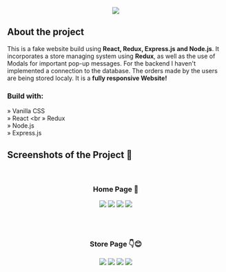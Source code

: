 <div align='center'><img src='https://github.com/demetrisdev/E-Commerce-Shop-Redux/assets/112802137/05e59f57-15cd-4db4-a9d4-b9656eda8579'/></div>

<h2>About the project</h2>

<p>This is a fake website build using <strong>React, Redux, Express.js and Node.js</strong>. 
  It incorporates a store managing system using <strong>Redux</strong>, as well as the use of Modals for important pop-up messages. 
  For the backend I haven't implemented a connection to the database. The orders made by the users are being stored localy.
  It is a <strong>fully responsive Website!</strong>
  </p>

<h3>Build with:</h3>

» Vanilla CSS <br>
» React <br
» Redux <br>
» Node.js <br>
» Express.js

<h2>Screenshots of the Project 📸</h2>
<br>
<h3 align='center'>Home Page 🏡</h3>

<div align='center'>
<img src='https://github.com/demetrisdev/E-Commerce-Shop-Redux/assets/112802137/179418bd-acfa-45eb-9d5f-c9dac6b6246e'/>
<img src='https://github.com/demetrisdev/E-Commerce-Shop-Redux/assets/112802137/d3a2db40-ff55-4253-8173-61862f6919ba)'/>
<img src='https://github.com/demetrisdev/E-Commerce-Shop-Redux/assets/112802137/99a72acb-9f84-4299-a956-e32f00544d3c'/>
<img src='https://github.com/demetrisdev/E-Commerce-Shop-Redux/assets/112802137/7b622f66-911a-4a4b-b49a-9f6c42b4537e'/>
</div>

<br><br>

<h3 align='center'>Store Page 👇😊</h3>

<div align='center'>
<img src='https://github.com/demetrisdev/E-Commerce-Shop-Redux/assets/112802137/e3599e1f-9e9f-4926-9972-ad1b0cec6164'/>
<img src='https://github.com/demetrisdev/E-Commerce-Shop-Redux/assets/112802137/7bca143d-7a19-4dc6-a738-0282a2f0322f'/>  
<img src='https://github.com/demetrisdev/E-Commerce-Shop-Redux/assets/112802137/02e6cca4-9116-4fbc-9f83-e0d07944a895'/>  
<img src='https://github.com/demetrisdev/E-Commerce-Shop-Redux/assets/112802137/7cc20fb7-cd88-4ff9-adbe-4938fadeb38a'/>  
</div>
